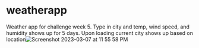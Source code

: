 # weatherapp
Weather app for challenge week 5. Type in city and temp, wind speed, and humidity shows up for 5 days. Upon loading current city shows up based on location![Screenshot 2023-03-07 at 11 55 58 PM](https://user-images.githubusercontent.com/118615641/223623303-b7ead03d-4ca9-440b-beb7-092523496da4.png)
